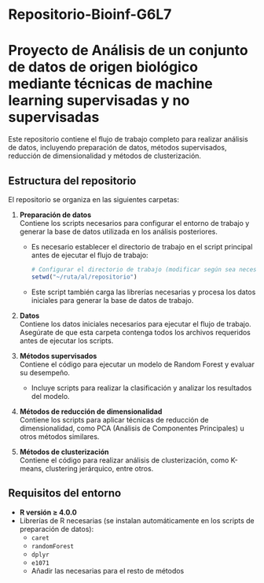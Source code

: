 # Repositorio-Bioinf-G6L7

# Proyecto de Análisis de un conjunto de datos de origen biológico mediante técnicas de machine learning supervisadas y no supervisadas 

Este repositorio contiene el flujo de trabajo completo para realizar análisis de datos, incluyendo preparación de datos, métodos supervisados, reducción de dimensionalidad y métodos de clusterización. 

## Estructura del repositorio

El repositorio se organiza en las siguientes carpetas:

1. **Preparación de datos**  
   Contiene los scripts necesarios para configurar el entorno de trabajo y generar la base de datos utilizada en los análisis posteriores.  
   - Es necesario establecer el directorio de trabajo en el script principal antes de ejecutar el flujo de trabajo:
     ```R
     # Configurar el directorio de trabajo (modificar según sea necesario)
     setwd("~/ruta/al/repositorio")
     ```
   - Este script también carga las librerías necesarias y procesa los datos iniciales para generar la base de datos de trabajo.

2. **Datos**  
   Contiene los datos iniciales necesarios para ejecutar el flujo de trabajo. Asegúrate de que esta carpeta contenga todos los archivos requeridos antes de ejecutar los scripts.

3. **Métodos supervisados**  
   Contiene el código para ejecutar un modelo de Random Forest y evaluar su desempeño.  
   - Incluye scripts para realizar la clasificación y analizar los resultados del modelo.

4. **Métodos de reducción de dimensionalidad**  
   Contiene los scripts para aplicar técnicas de reducción de dimensionalidad, como PCA (Análisis de Componentes Principales) u otros métodos similares.

5. **Métodos de clusterización**  
   Contiene el código para realizar análisis de clusterización, como K-means, clustering jerárquico, entre otros.

## Requisitos del entorno

- **R versión ≥ 4.0.0**  
- Librerías de R necesarias (se instalan automáticamente en los scripts de preparación de datos):
  - `caret`
  - `randomForest`
  - `dplyr`
  - `e1071`
  - Añadir las necesarias para el resto de métodos


